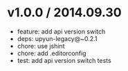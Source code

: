 # v1.0.0 / 2014.09.30

* feature: add api version switch
* deps: upyun-legacy@~0.2.1
* chore: use jshint
* chore: add .editorconfig
* test: add api version switch tests
